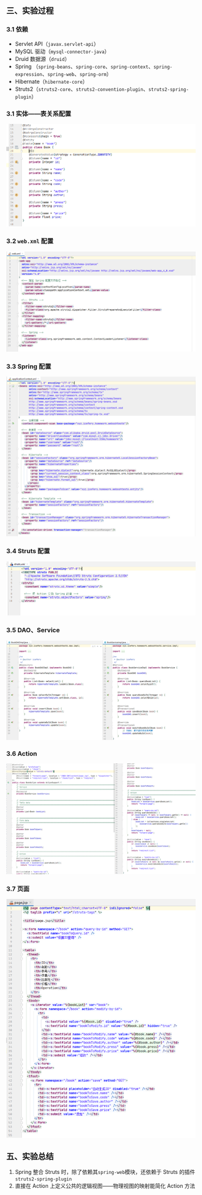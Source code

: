 ## 三、实验过程

### 3.1 依赖

- Servlet API（`javax.servlet-api`）
- MySQL 驱动（`mysql-connector-java`）
- Druid 数据源（`druid`）
- Spring （`spring-beans`、`spring-core`、`spring-context`、`spring-expression`、`spring-web`、`spring-orm`）
- Hibernate（`hibernate-core`）
- Struts2（`struts2-core`、`struts2-convention-plugin`、`struts2-spring-plugin`）

### 3.1 实体——表关系配置

![image-20201104214658980](README/image-20201104214658980.png)

### 3.2 `web.xml` 配置

![image-20201104215904604](README/image-20201104215904604.png)

### 3.3 Spring 配置

![image-20201104215945295](README/image-20201104215945295.png)

### 3.4 Struts 配置

![image-20201104220012212](README/image-20201104220012212.png)

### 3.5 DAO、Service

![image-20201104220330360](README/image-20201104220330360.png)

### 3.6 Action

![image-20201104220731581](README/image-20201104220731581.png)

### 3.7 页面

![image-20201104220810834](README/image-20201104220810834.png)

## 五、实验总结

1. Spring 整合 Struts 时，除了依赖其`spring-web`模块，还依赖于 Struts 的插件 `struts2-spring-plugin`
2. 直接在 Action 上定义公共的逻辑视图——物理视图的映射能简化 Action 方法
